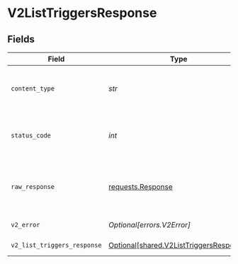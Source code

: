 # V2ListTriggersResponse


## Fields

| Field                                                                                    | Type                                                                                     | Required                                                                                 | Description                                                                              |
| ---------------------------------------------------------------------------------------- | ---------------------------------------------------------------------------------------- | ---------------------------------------------------------------------------------------- | ---------------------------------------------------------------------------------------- |
| `content_type`                                                                           | *str*                                                                                    | :heavy_check_mark:                                                                       | HTTP response content type for this operation                                            |
| `status_code`                                                                            | *int*                                                                                    | :heavy_check_mark:                                                                       | HTTP response status code for this operation                                             |
| `raw_response`                                                                           | [requests.Response](https://requests.readthedocs.io/en/latest/api/#requests.Response)    | :heavy_check_mark:                                                                       | Raw HTTP response; suitable for custom response parsing                                  |
| `v2_error`                                                                               | *Optional[errors.V2Error]*                                                               | :heavy_minus_sign:                                                                       | General error                                                                            |
| `v2_list_triggers_response`                                                              | [Optional[shared.V2ListTriggersResponse]](../../models/shared/v2listtriggersresponse.md) | :heavy_minus_sign:                                                                       | List of triggers                                                                         |